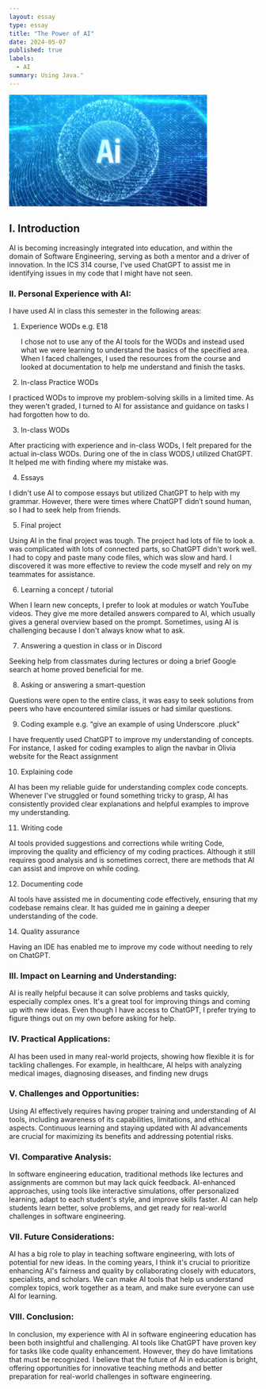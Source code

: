 ```yaml
---
layout: essay
type: essay
title: "The Power of AI"
date: 2024-05-07
published: true
labels:
  - AI
summary: Using Java."
---
```


<div class="text-center p-4">
  <img width="400px" src="../img/ai.jpg" class="img-thumbnail" >
</div>

## I. Introduction
AI is becoming increasingly integrated into education, and within the domain of Software Engineering, serving as both a mentor and a driver of innovation. In the ICS 314 course, I've used ChatGPT to assist me in identifying issues in my code that I might have not seen.

### II. Personal Experience with AI:
I have used AI in class this semester in the following areas:

  1. Experience WODs e.g. E18 <br />

      I chose not to use any of the  AI tools  for the WODs and instead used what we were learning to understand the basics of the specified area. When I faced challenges, I used the resources from the course and looked at documentation to help me understand and finish the tasks.

  2. In-class Practice WODs <br />

I practiced WODs to improve my problem-solving skills in a limited time. As they weren't graded, I turned to AI for assistance and guidance on tasks I had forgotten how to do.

3. In-class WODs <br />

 After practicing with experience and in-class WODs, I felt prepared for the actual in-class WODs. During one of the in class WODS,I utilized ChatGPT. It helped me with finding where my mistake was.

  4. Essays <br />

I didn't use AI to compose essays but utilized ChatGPT to help with my grammar. However, there were times where ChatGPT didn’t sound human, so I had to seek help from friends.

  5. Final project <br />

Using AI in the final project was tough. The project had lots of file to look a.  was complicated with lots of connected parts, so ChatGPT didn't work well. I had to copy and paste many code files, which was slow and hard. I discovered it was more effective to review the code myself and rely on my teammates for assistance.

  6. Learning a concept / tutorial <br />

When I learn new concepts, I prefer to look at modules or watch YouTube videos. They give me more detailed answers compared to AI, which usually gives a general overview based on the prompt. Sometimes, using AI is challenging because I don't always know what to ask.

  7. Answering a question in class or in Discord <br />

Seeking help from classmates during lectures or doing a brief Google search at home proved beneficial for me. 

  8. Asking or answering a smart-question <br />

Questions were open to the entire class, it was easy to seek solutions from peers who have encountered similar issues or had similar questions.

  9. Coding example e.g. “give an example of using Underscore .pluck” <br />

I have  frequently used ChatGPT to improve my understanding of concepts. For instance, I asked for coding examples to align the navbar in Olivia website for the React assignment

  10. Explaining code <br />

AI has been my reliable guide for understanding complex code concepts. Whenever I've struggled or found something tricky to grasp, AI has consistently provided clear explanations and helpful examples to improve my understanding.

  11. Writing code <br />

AI tools provided suggestions and corrections while writing Code, improving the quality and efficiency of my coding practices. Although it still requires good analysis and is sometimes correct, there are methods that AI can assist and improve on while coding.

  12. Documenting code <br />
      
AI tools have assisted me in documenting code effectively, ensuring that my codebase remains clear. It has guided me in gaining a deeper understanding  of the code.

  14. Quality assurance <br />

Having an IDE has enabled me to improve my code without needing to rely on ChatGPT.

### III. Impact on Learning and Understanding:
AI is really helpful because it can solve problems and tasks quickly, especially complex ones. It's a great tool for improving things and coming up with new ideas. Even though I have access to ChatGPT, I prefer trying to figure things out on my own before asking for help. 

### IV. Practical Applications:
AI has been used in many real-world projects, showing how flexible  it is for tackling challenges. For example, in healthcare, AI helps with analyzing medical images, diagnosing diseases, and finding new drugs

### V. Challenges and Opportunities:
Using AI effectively requires having proper training and understanding of AI tools, including awareness of its capabilities, limitations, and ethical aspects. Continuous learning and staying updated with AI advancements are crucial for maximizing its benefits and addressing potential risks.

### VI. Comparative Analysis:
In software engineering education, traditional methods like lectures and assignments are common but may lack quick feedback. AI-enhanced approaches, using tools like interactive simulations, offer personalized learning, adapt to each student's style, and improve skills faster. AI can help students learn better, solve problems, and get ready for real-world challenges in software engineering.

### VII. Future Considerations:
AI has a big role to play in teaching software engineering, with lots of potential for new ideas. In the coming years, I think it's crucial to prioritize enhancing AI's fairness and quality by collaborating closely with educators, specialists, and scholars. We can make AI tools that help us understand complex topics, work together as a team, and make sure everyone can use AI for learning. 

### VIII. Conclusion:
In conclusion, my experience with AI in software engineering education has been both insightful and challenging. AI tools like ChatGPT have proven key for tasks like code quality enhancement. However, they do have limitations that must be recognized. I believe that the future of AI in education is bright, offering opportunities for innovative teaching methods and better preparation for real-world challenges in software engineering.

